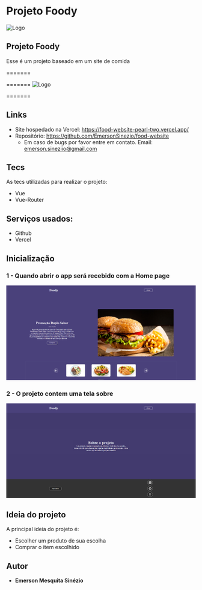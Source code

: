 # Projeto Foody

![Logo](https://github.com/EmersonSinezio/foodWebsite/blob/main/public/Readme/FoodyLogo.png)

## Projeto Foody

Esse é um projeto baseado em um site de comida

=======

=======
![Logo](https://github.com/EmersonSinezio/foodWebsite/blob/main/public/Readme/FoodyLogo.png)

=======

## Links

- Site hospedado na Vercel: https://food-website-pearl-two.vercel.app/
- Repositório: https://github.com/EmersonSinezio/food-website
  - Em caso de bugs por favor entre em contato. Email: emerson.sineziio@gmail.com

## Tecs

As tecs utilizadas para realizar o projeto:

- Vue
- Vue-Router

## Serviços usados:

- Github
- Vercel

## Inicialização

### 1 - Quando abrir o app será recebido com a Home page

![Homepage image](https://github.com/EmersonSinezio/Foody/blob/main/Readme/Foody_home.png)

### 2 - O projeto contem uma tela sobre

![About](https://github.com/EmersonSinezio/Foody/blob/main/Readme/Foody_about.png)

## Ideia do projeto

A principal ideia do projeto é:

- Escolher um produto de sua escolha
- Comprar o item escolhido

## Autor

- **Emerson Mesquita Sinézio**
